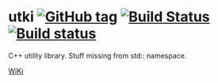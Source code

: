 # utki [![GitHub tag](https://img.shields.io/github/tag/igagis/utki.svg)]() [![Build Status](https://travis-ci.org/igagis/utki.svg?branch=master)](https://travis-ci.org/igagis/utki) [![Build status](https://ci.appveyor.com/api/projects/status/ruq3wqqfec8va2vt/branch/master?svg=true)](https://ci.appveyor.com/project/igagis/utki/branch/master)

C++ utility library. Stuff missing from std:: namespace.

[WiKi](wiki/MainPage.md)
